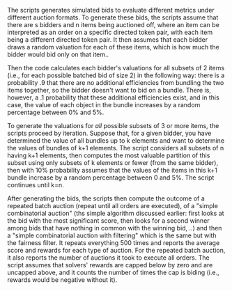 The scripts generates simulated bids to evaluate different metrics under different auction formats. To generate these bids, the scripts assume that there are s bidders and n items being auctioned off, where an item can be interpreted as an order on a specific directed token pair, with each item being a different directed token pair.  It then assumes that each bidder draws a random valuation for each of these items, which is how much the bidder would bid only on that item..

Then the code calculates each bidder's valuations for all subsets of 2 items (i.e., for each possible batched bid of size 2) in the following way: there is a probability .9 that there are no additional efficiencies from bundling the two items together, so the bidder doesn't want to bid on a bundle. There is, however, a .1 probability that these additional efficiencies exist, and in this case, the value of each object in the bundle increases by a random percentage between 0% and 5%.

To generate the valuations for *all* possible subsets of 3 or more items, the scripts proceed by iteration. Suppose that, for a given bidder, you have determined the value of all bundles up to k elements and want to determine the values of bundles of k+1 elements. The script considers all subsets of n having k+1 elements, then computes the most valuable partition of this subset using only subsets of k elements or fewer (from the same bidder), then with 10% probability assumes that the values of the items in this k+1 bundle increase by a random percentage between 0 and 5%. The script continues until k=n.

After generating the bids, the scripts then compute the outcome of a repeated batch auction (repeat until all orders are executed), of a "simple combinatorial auction" (ths simple algorithm discussed earlier: first looks at the bid with the most significant score, then looks for a second winner among bids that have nothing in common with the winning bid, ..) and then a "simple combinatorial auction with filtering" which is the same but with the fairness filter. It repeats everything 500 times and reports the average score and rewards for each type of auction. For the repeated batch auction, it also reports the number of auctions it took to execute all orders. The script assumes that solvers' rewards are capped below by zero and are uncapped above, and it counts the number of times the cap is biding (i.e., rewards would be negative without it). 

